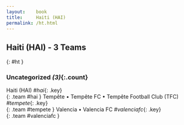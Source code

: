 ```yaml
---
layout:    book
title:     Haiti (HAI)
permalink: /ht.html
---
```


## Haiti (HAI) - 3 Teams
{: #ht }









### Uncategorized _(3)_{:.count}

Haiti  (HAI)  _#hai_{: .key} <br>
{: .team #hai }
Tempête • Tempête FC • Tempête Football Club  (TFC)  _#tempete_{: .key} <br>
{: .team #tempete }
Valencia • Valencia FC   _#valenciafc_{: .key} <br>
{: .team #valenciafc }


 
